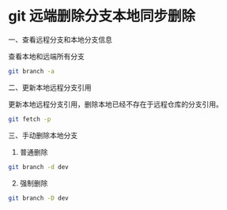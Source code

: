 # git 远端删除分支本地同步删除

一、查看远程分支和本地分支信息

查看本地和远端所有分支

```bash
git branch -a
```

二、更新本地远程分支引用

更新本地远程分支引用，删除本地已经不存在于远程仓库的分支引用。

```bash
git fetch -p
```

三、手动删除本地分支

1. 普通删除

```bash
git branch -d dev
```

2. 强制删除

```bash
git branch -D dev
```
